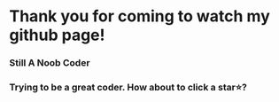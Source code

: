 # Thank you for coming to watch my github page!

### Still A Noob Coder

### Trying to be a great coder. How about to click a star⭐?
